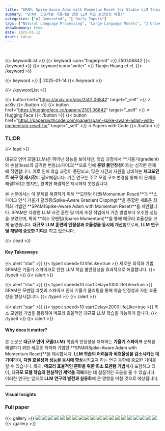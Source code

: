```yaml
---
title: "SPAM: Spike-Aware Adam with Momentum Reset for Stable LLM Training"
summary: "SPAM: 급증하는 기울기로 인한 LLM 학습 불안정성 해결!"
categories: ["AI Generated", "🤗 Daily Papers"]
tags: ["Natural Language Processing", "Large Language Models", "🏢 University of Exeter",]
showSummary: true
date: 2025-01-12
draft: false
---
```


<br>

{{< keywordList >}}
{{< keyword icon="fingerprint" >}} 2501.06842 {{< /keyword >}}
{{< keyword icon="writer" >}} Tianjin Huang et el. {{< /keyword >}}
 
{{< keyword >}} 🤗 2025-01-14 {{< /keyword >}}
 
{{< /keywordList >}}

{{< button href="https://arxiv.org/abs/2501.06842" target="_self" >}}
↗ arXiv
{{< /button >}}
{{< button href="https://huggingface.co/papers/2501.06842" target="_self" >}}
↗ Hugging Face
{{< /button >}}
{{< button href="https://paperswithcode.com/paper/spam-spike-aware-adam-with-momentum-reset-for" target="_self" >}}
↗ Papers with Code
{{< /button >}}




### TL;DR


{{< lead >}}

대규모 언어 모델(LLM)은 뛰어난 성능을 보이지만, 학습 과정에서 **기울기(gradient)와 손실(loss)의 급격한 변동(스파이크)**으로 인해 **훈련 불안정성**이라는 심각한 문제에 직면합니다.  이로 인해 학습 과정이 중단되고, 많은 시간과 자원을 낭비하는 **체크포인트 복구 및 재시작**이 필요해집니다. 기존 연구는 주로 모델 구조 변경을 통해 이 문제를 해결하려고 했지만, 완벽한 해결책은 제시하지 못했습니다.

본 논문에서는 이 문제를 해결하기 위해 **모멘텀 리셋(Momentum Reset)**과 **스파이크 인식 기울기 클리핑(Spike-Aware Gradient Clipping)**을 통합한 새로운 최적화 기법인 **SPAM(Spike-Aware Adam with Momentum Reset)**을 제안합니다.  SPAM은 다양한 LLM 사전 훈련 및 미세 조정 작업에서 기존 방법보다 우수한 성능을 보였으며, 특히 **희소 모멘텀(Sparse Momentum)**을 통해 메모리 효율성을 크게 높였습니다.  **대규모 LLM 훈련의 안정성과 효율성을 동시에 개선**함으로써, **LLM 연구 및 개발에 중요한 기여**를 하고 있습니다.

{{< /lead >}}


#### Key Takeaways

{{< alert "star" >}}
{{< typeit speed=10 lifeLike=true >}} 새로운 최적화 기법 SPAM은 기울기 스파이크로 인한 LLM 학습 불안정성을 효과적으로 해결합니다. {{< /typeit >}}
{{< /alert >}}

{{< alert "star" >}}
{{< typeit speed=10 startDelay=1000 lifeLike=true >}} SPAM은 모멘텀 리셋과 스파이크 인식 기울기 클리핑을 통해 학습 안정성과 자원 효율성을 향상시킵니다. {{< /typeit >}}
{{< /alert >}}

{{< alert "star" >}}
{{< typeit speed=10 startDelay=2000 lifeLike=true >}} 희소 모멘텀 기법을 활용하여 메모리 효율적인 대규모 LLM 학습을 가능하게 합니다. {{< /typeit >}}
{{< /alert >}}

#### Why does it matter?
본 논문은 **대규모 언어 모델(LLM)** 학습의 안정성을 저해하는 **기울기 스파이크** 문제를 해결하기 위한 새로운 최적화 기법인 **SPAM(Spike-Aware Adam with Momentum Reset)**을 제시합니다.  **LLM 학습의 어려움과 비효율성을 감소시키는 데 기여**하여, **자원 효율성과 성능을 동시에 향상**시키고자 하는 연구 동향에 중요한 기여를 할 수 있습니다.  특히, **메모리 효율적인 훈련을 위한 희소 모멘텀 기법**까지 포함하고 있어, **대규모 모델 학습의 현실적인 제약을 극복**하는 데 실질적인 도움을 줄 수 있습니다. 이러한 연구는 앞으로 **LLM 연구의 발전과 실용화**에 큰 영향을 미칠 것으로 예상됩니다.

------
#### Visual Insights







### Full paper

{{< gallery >}}
<img src="paper_images/1.png" class="grid-w50 md:grid-w33 xl:grid-w25" />
<img src="paper_images/2.png" class="grid-w50 md:grid-w33 xl:grid-w25" />
<img src="paper_images/3.png" class="grid-w50 md:grid-w33 xl:grid-w25" />
<img src="paper_images/4.png" class="grid-w50 md:grid-w33 xl:grid-w25" />
<img src="paper_images/5.png" class="grid-w50 md:grid-w33 xl:grid-w25" />
<img src="paper_images/6.png" class="grid-w50 md:grid-w33 xl:grid-w25" />
<img src="paper_images/7.png" class="grid-w50 md:grid-w33 xl:grid-w25" />
<img src="paper_images/8.png" class="grid-w50 md:grid-w33 xl:grid-w25" />
<img src="paper_images/9.png" class="grid-w50 md:grid-w33 xl:grid-w25" />
<img src="paper_images/10.png" class="grid-w50 md:grid-w33 xl:grid-w25" />
<img src="paper_images/11.png" class="grid-w50 md:grid-w33 xl:grid-w25" />
<img src="paper_images/12.png" class="grid-w50 md:grid-w33 xl:grid-w25" />
<img src="paper_images/13.png" class="grid-w50 md:grid-w33 xl:grid-w25" />
<img src="paper_images/14.png" class="grid-w50 md:grid-w33 xl:grid-w25" />
<img src="paper_images/15.png" class="grid-w50 md:grid-w33 xl:grid-w25" />
<img src="paper_images/16.png" class="grid-w50 md:grid-w33 xl:grid-w25" />
<img src="paper_images/17.png" class="grid-w50 md:grid-w33 xl:grid-w25" />
<img src="paper_images/18.png" class="grid-w50 md:grid-w33 xl:grid-w25" />
<img src="paper_images/19.png" class="grid-w50 md:grid-w33 xl:grid-w25" />
<img src="paper_images/20.png" class="grid-w50 md:grid-w33 xl:grid-w25" />
{{< /gallery >}}